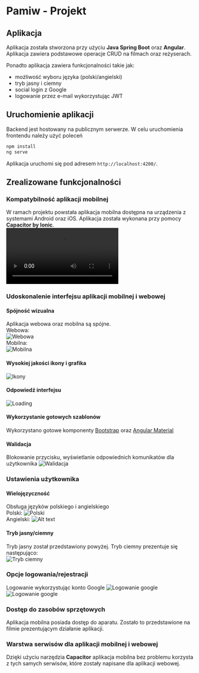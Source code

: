 # Pamiw - Projekt

## Aplikacja

Aplikacja została stworzona przy użyciu **Java Spring Boot** oraz **Angular**.
Aplikacja zawiera podstawowe operacje CRUD na filmach oraz reżyserach.

Ponadto aplikacja zawiera funkcjonalności takie jak:

- możliwość wyboru języka (polski/angielski)
- tryb jasny i ciemny
- social login z Google
- logowanie przez e-mail wykorzystując JWT

## Uruchomienie aplikacji

Backend jest hostowany na publicznym serwerze.
W celu uruchomienia frontendu należy użyć poleceń

```bash
npm install
ng serve
```

Aplikacja uruchomi się pod adresem `http://localhost:4200/`.

## Zrealizowane funkcjonalności

### Kompatybilność aplikacji mobilnej

W ramach projektu powstała aplikacja mobilna dostępna na urządzenia z systemami
Android oraz iOS. Aplikacja została wykonana przy pomocy **Capacitor by Ionic**.
<br>
<video src="markdown/mobilna.mp4" controls title="Aplikacja mobilna"></video>

### Udoskonalenie interfejsu aplikacji mobilnej i webowej

#### Spójność wizualna

Aplikacja webowa oraz mobilna są spójne.
<br>
Webowa:
<br>
![Webowa](markdown/webowa.png)
<br>
Mobilna:
<br>
![Mobilna](markdown/mobilna.png)

#### Wysokiej jakości ikony i grafika
![Ikony](markdown/ikony.png)

#### Odpowiedź interfejsu
![Loading](markdown/loading.png)

#### Wykorzystanie gotowych szablonów

Wykorzystano gotowe komponenty [Bootstrap](https://getbootstrap.com/) oraz [Angular Material](https://material.angular.io/)

#### Walidacja
Blokowanie przycisku, wyświetlanie odpowiednich komunikatów dla użytkownika
![Walidacja](markdown/walidacja.png)

### Ustawienia użytkownika

#### Wielojęzyczność

Obsługa języków polskiego i angielskiego
<br>
Polski:
![Polski](markdown/pl.png)
<br>
Angielski:
![Alt text](markdown/eng.png)
<br>

#### Tryb jasny/ciemny
Tryb jasny został przedstawiony powyżej.
Tryb ciemny prezentuje się następująco:
<br>
![Tryb ciemny](markdown/ciemny.png)

### Opcje logowania/rejestracji

Logowanie wykorzystując konto Google
![Logowanie google](markdown/google.png)
![Logowanie google](markdown/google2.png)

### Dostęp do zasobów sprzętowych

Aplikacja mobilna posiada dostęp do aparatu.
Zostało to przedstawione na filmie prezentującym działanie aplikacji.

### Warstwa serwisów dla aplikacji mobilnej i webowej

Dzięki użyciu narzędzia **Capacitor** aplikacja mobilna bez problemu korzysta z tych samych serwisów, które zostały napisane dla aplikacji webowej.
